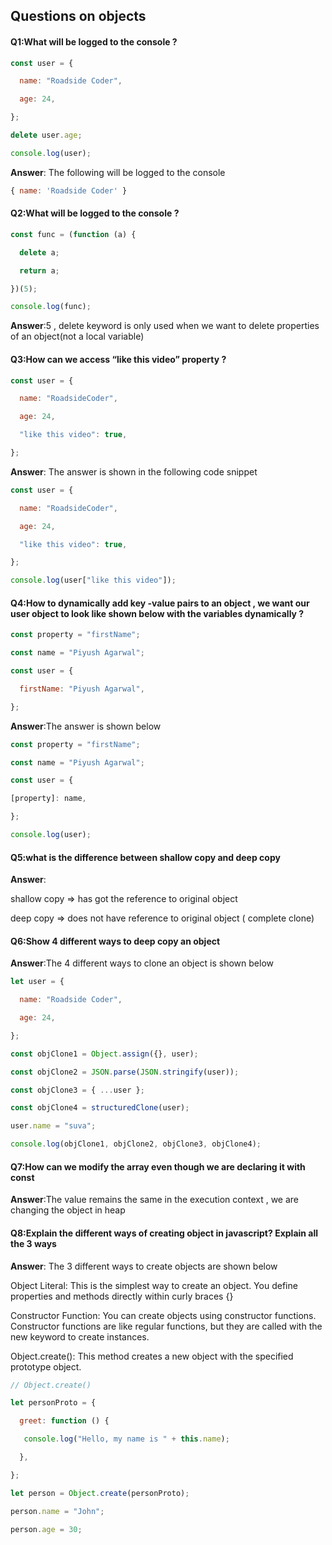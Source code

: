 ## Questions on objects 

#### Q1:What will be logged to the console ? 

```javascript
const user = {

  name: "Roadside Coder",

  age: 24,

};

delete user.age;

console.log(user);
```

**Answer**: The following will be logged to the console 

```javascript
{ name: 'Roadside Coder' }
```

#### Q2:What will be logged to the console ? 

```javascript
const func = (function (a) {

  delete a;

  return a;

})(5);

console.log(func);
```

**Answer**:5 , delete keyword is only used when we want to delete properties of an object(not a local variable)

#### Q3:How can we access “like this video” property ? 

```javascript
const user = {

  name: "RoadsideCoder",

  age: 24,

  "like this video": true,

};
```

**Answer**: The answer is shown in the following code snippet 

```javascript
const user = {

  name: "RoadsideCoder",

  age: 24,

  "like this video": true,

};

console.log(user["like this video"]);
```

#### Q4:How to dynamically add key -value pairs to an object , we want our user object to look like shown below with the variables dynamically ? 

```javascript
const property = "firstName";

const name = "Piyush Agarwal";

const user = {

  firstName: "Piyush Agarwal",

};
```

**Answer**:The answer is shown below 

```javascript
const property = "firstName";

const name = "Piyush Agarwal";

const user = {

[property]: name,

};

console.log(user);
```

#### Q5:what is the difference between shallow copy and deep copy 

**Answer**:

shallow copy ⇒ has got the reference to original object

deep copy ⇒ does not have reference to original object ( complete clone)

#### Q6:Show 4 different ways to deep copy an object 

**Answer**:The 4 different ways to clone an object is shown below 

```javascript
let user = {

  name: "Roadside Coder",

  age: 24,

};

const objClone1 = Object.assign({}, user);

const objClone2 = JSON.parse(JSON.stringify(user));

const objClone3 = { ...user };

const objClone4 = structuredClone(user);

user.name = "suva";

console.log(objClone1, objClone2, objClone3, objClone4);
```

#### Q7:How can we modify the array even though we are declaring it with const 

**Answer**:The value remains the same in the execution context , we are changing the object in heap 

#### Q8:Explain the different ways of creating object in javascript? Explain all the 3 ways

**Answer**: The 3 different ways to create objects are shown below 

Object Literal: This is the simplest way to create an object. You define properties and methods directly within curly braces {}

Constructor Function: You can create objects using constructor functions. Constructor functions are like regular functions, but they are called with the new keyword to create instances.

Object.create(): This method creates a new object with the specified prototype object.

```javascript
// Object.create()

let personProto = {

  greet: function () {

   console.log("Hello, my name is " + this.name);

  },

};

let person = Object.create(personProto);

person.name = "John";

person.age = 30;
```

